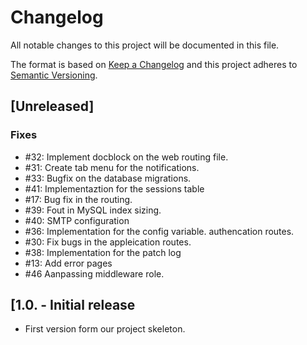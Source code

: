 # Changelog
All notable changes to this project will be documented in this file.

The format is based on [Keep a Changelog](http://keepachangelog.com/en/1.0.0/)
and this project adheres to [Semantic Versioning](http://semver.org/spec/v2.0.0.html).

## [Unreleased]
### Fixes 
- #32: Implement docblock on the web routing file. 
- #31: Create tab menu for the notifications. 
- #33: Bugfix on the database migrations. 
- #41: Implementaztion for the sessions table
- #17: Bug fix in the routing. 
- #39: Fout in MySQL index sizing. 
- #40: SMTP configuration 
- #36: Implementation for the config variable. authencation routes.
- #30: Fix bugs in the appleication routes.
- #38: Implementation for the patch log
- #13: Add error pages 
- #46 Aanpassing middleware role. 

## [1.0. - Initial release
- First version form our project skeleton.
